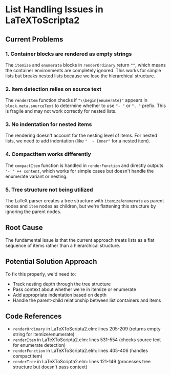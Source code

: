 # List Handling Issues in LaTeXToScripta2

## Current Problems

### 1. Container blocks are rendered as empty strings
The `itemize` and `enumerate` blocks in `renderOrdinary` return `""`, which means the container environments are completely ignored. This works for simple lists but breaks nested lists because we lose the hierarchical structure.

### 2. Item detection relies on source text
The `renderItem` function checks if `"\\begin{enumerate}"` appears in `block.meta.sourceText` to determine whether to use `"- "` or `". "` prefix. This is fragile and may not work correctly for nested lists.

### 3. No indentation for nested items
The rendering doesn't account for the nesting level of items. For nested lists, we need to add indentation (like `"  - Inner"` for a nested item).

### 4. CompactItem works differently
The `compactItem` function is handled in `renderFunction` and directly outputs `"- " ++ content`, which works for simple cases but doesn't handle the enumerate variant or nesting.

### 5. Tree structure not being utilized
The LaTeX parser creates a tree structure with `itemize`/`enumerate` as parent nodes and `item` nodes as children, but we're flattening this structure by ignoring the parent nodes.

## Root Cause
The fundamental issue is that the current approach treats lists as a flat sequence of items rather than a hierarchical structure.

## Potential Solution Approach
To fix this properly, we'd need to:
- Track nesting depth through the tree structure
- Pass context about whether we're in itemize or enumerate
- Add appropriate indentation based on depth
- Handle the parent-child relationship between list containers and items

## Code References
- `renderOrdinary` in LaTeXToScripta2.elm: lines 205-209 (returns empty string for itemize/enumerate)
- `renderItem` in LaTeXToScripta2.elm: lines 531-554 (checks source text for enumerate detection)
- `renderFunction` in LaTeXToScripta2.elm: lines 405-406 (handles compactItem)
- `renderTree` in LaTeXToScripta2.elm: lines 121-149 (processes tree structure but doesn't pass context)